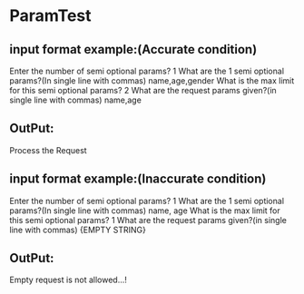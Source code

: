 # ParamTest

input format example:(Accurate condition)
-----------------------------------------
Enter the number of semi optional params?
1
What are the 1 semi optional params?(In single line with commas)
name,age,gender
What is the max limit for this semi optional params?
2
What are the request params given?(in single line with commas)
name,age

OutPut:
--------
Process the Request



input format example:(Inaccurate condition)
-------------------------------------------
Enter the number of semi optional params?
1
What are the 1 semi optional params?(In single line with commas)
name, age
What is the max limit for this semi optional params?
1
What are the request params given?(in single line with commas)
{EMPTY STRING}

OutPut:
-------
Empty request is not allowed...!
